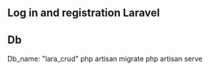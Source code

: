 

## Log in and registration Laravel
## Db
Db_name: "lara_crud"
php artisan migrate
php artisan serve
